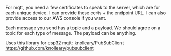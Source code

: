 For mqtt, you need a few certificates to speak to the server, which are for each unique device.
I can provide these certs + the endpoint URL. I can also provide access to our AWS console if you want.

Each message you send has a topic and a payload. We should agree on a topic for each type of message. The payload can be anything.


Uses this library for esp32 mqtt:
knolleary/PubSubClient
https://github.com/knolleary/pubsubclient